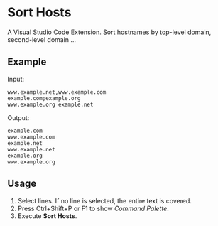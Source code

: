 # Sort Hosts

A Visual Studio Code Extension.
Sort hostnames by top-level domain, second-level domain ...

## Example

Input:
```text
www.example.net,www.example.com
example.com;example.org
www.example.org example.net
```

Output:
```text
example.com
www.example.com
example.net
www.example.net
example.org
www.example.org
```

## Usage

1.  Select lines.
    If no line is selected, the entire text is covered.
2.  Press Ctrl+Shift+P or F1 to show *Command Palette*.
3.  Execute **Sort Hosts**.
